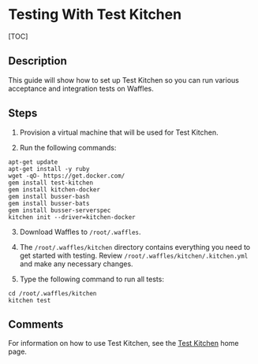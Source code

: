 # Testing With Test Kitchen

[TOC]

## Description

This guide will show how to set up Test Kitchen so you can run various acceptance and integration tests on Waffles.

## Steps

1. Provision a virtual machine that will be used for Test Kitchen.

2. Run the following commands:

```shell
apt-get update
apt-get install -y ruby
wget -qO- https://get.docker.com/
gem install test-kitchen
gem install kitchen-docker
gem install busser-bash
gem install busser-bats
gem install busser-serverspec
kitchen init --driver=kitchen-docker
```

3. Download Waffles to `/root/.waffles`.

4. The `/root/.waffles/kitchen` directory contains everything you need to get started with testing. Review `/root/.waffles/kitchen/.kitchen.yml` and make any necessary changes.

5. Type the following command to run all tests:

```shell
cd /root/.waffles/kitchen
kitchen test
```

## Comments

For information on how to use Test Kitchen, see the [Test Kitchen](http://kitchen.ci) home page.
